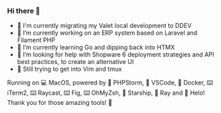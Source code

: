 ### Hi there 👋

- 🐳 I'm currently migrating my Valet local development to DDEV
- 🔭 I’m currently working on an ERP system based on Laravel and Filament PHP
- 🌱 I’m currently learning Go and dipping back into HTMX
- 🤔 I’m looking for help with Shopware 6 deployment strategies and API best practices, to create an alternative UI
- 🤯 Still trying to get into Vim and tmux

Running on 💻 MacOS, powered by 🐘 PHPStorm, 🐹 VSCode, 🐋 Docker, ⌨️ iTerm2, ⌨️ Raycast, ⌨️ Fig, ⌨️ OhMyZsh, 🚀 Starship, 🐛 Ray and 📧 Helo! Thank you for those amazing tools! 🏅
